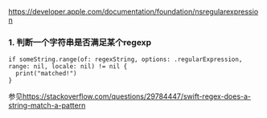<https://developer.apple.com/documentation/foundation/nsregularexpression>

### 1. 判断一个字符串是否满足某个regexp
```
if someString.range(of: regexString, options: .regularExpression, range: nil, locale: nil) != nil {
  print("matched!")
}
```
参见<https://stackoverflow.com/questions/29784447/swift-regex-does-a-string-match-a-pattern>